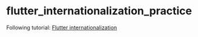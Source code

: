 # flutter_internationalization_practice

Following tutorial: [Flutter internationalization](https://www.geeksforgeeks.org/flutter-internationalization/)

